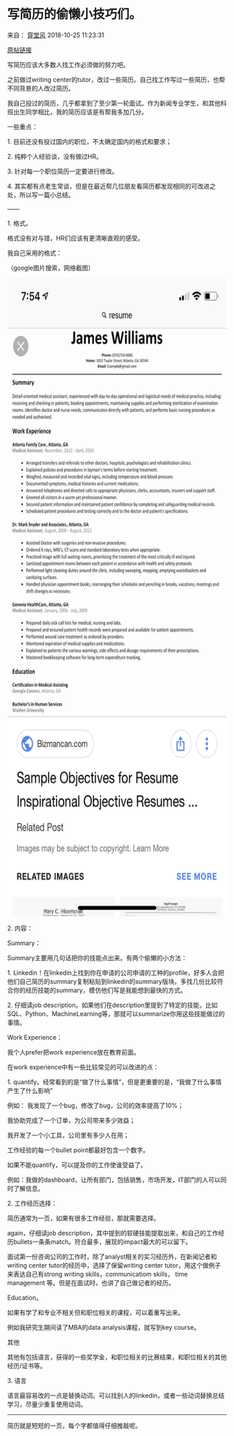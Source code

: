 
# 写简历的偷懒小技巧们。

来自： [穿堂风](https://www.douban.com/people/smile0802/)  2018-10-25 11:23:31

[原帖链接](https://www.douban.com/note/694376568/?_i=7375296FQMtshO)

写简历应该大多数人找工作必须做的努力吧。

之前做过writing center的tutor，改过一些简历。自己找工作写过一些简历，也帮不同背景的人改过简历。

我自己投过的简历，几乎都拿到了至少第一轮面试。作为新闻专业学生，和其他科班出生同学相比，我的简历应该是有帮我多加几分。

一些重点：

1\. 目前还没有投过国内的职位，不太确定国内的格式和要求；

2\. 纯粹个人经验谈，没有做过HR。

3\. 针对每一个职位简历一定要进行修改。

4\. 其实都有点老生常谈，但是在最近帮几位朋友看简历都发现相同的可改进之处，所以写一篇小总结。

——

1\. 格式。

格式没有对与错，HR们应该有更清晰直观的感受。

我自己采用的格式：

（google图片搜索，网络截图）

<img width="675" height="1461" src="_resources/p55085023_a53e9af0bafe4a6c87ef3a6f2809ca93.webp"/>

2\. 内容：

Summary：

Summary主要用几句话把你的技能点出来。有两个偷懒的小方法：

1\. Linkedin！在linkedin上找到你在申请的公司申请的工种的profile，好多人会把他们自己简历的summary复制粘贴到linkedin的summary版块。多找几份比较符合你的经历技能的summary，模仿他们写是我能想到最快的方式。

2\. 仔细读job description。如果他们在description里提到了特定的技能，比如SQL、Python、MachineLearning等，那就可以summarize你用这些技能做过的事情。

Work Experience：

我个人prefer把work experience放在教育前面。

在work experience中有一些比较常见的可以改进的点：

1\. quantify。经常看到的是“做了什么事情”，但是更重要的是，“我做了什么事情产生了什么影响”

例如： 我发现了一个bug，修改了bug，公司的效率提高了10%；

我协助完成了一个订单，为公司带来多少效益；

我开发了一个小工具，公司里有多少人在用；

工作经验的每一个bullet point都最好包含一个数字。

如果不能quantify，可以提及你的工作使谁受益了。

例如：我做的dashboard，让所有部门，包括销售，市场开发，IT部门的人可以同时了解信息。

2\. 工作经历选择：

简历通常为一页，如果有很多工作经验，那就需要选择。

again，仔细读job description，其中提到的软硬技能提取出来，和自己的工作经历bullets一条条match。符合最多，展现的impact最大的可以留下。

面试第一份咨询公司的工作时，除了analyst相关的实习经历外，在新闻记者和writing center tutor的经历中，选择了保留writing center tutor，用这个做例子来表达自己有strong writing skills，communicatiom skills， time management 等。但是在面试时，也讲了自己做记者的经历。

Education。

如果有学了和专业不相关但和职位相关的课程，可以着重写出来。

例如我研究生期间读了MBA的data analysis课程，就写到key course。

其他

其他有包括语言，获得的一些奖学金，和职位相关的比赛结果，和职位相关的其他经历/证书等。

3\. 语言

语言最容易改的一点是替换动词。可以找别人的linkedin，或者一些动词替换总结学习，尽量少重复使用动词。

* * *

简历就是短短的一页，每个字都值得仔细推敲呢。

